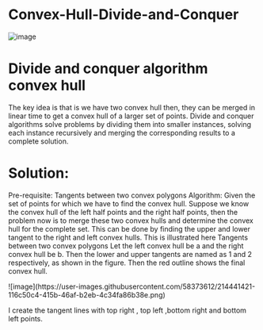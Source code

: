 # Convex-Hull-Divide-and-Conquer
![image](https://user-images.githubusercontent.com/58373612/214441040-f78abf65-7283-4c0e-a172-9bd9e4c5f1d8.png)

<h1>Divide and conquer algorithm convex hull</h1>

<p>The key idea is that is we have two convex hull then, they can be merged in linear time to get a convex hull of a larger set of points. Divide and conquer algorithms solve problems by dividing them into smaller instances, solving each instance recursively and merging the corresponding results to a complete solution.</p>


<h1>Solution:</h1>
<p>Pre-requisite: Tangents between two convex polygons Algorithm: Given the set of points for which we have to find the convex hull. Suppose we know the convex hull of the left half points and the right half points, then the problem now is to merge these two convex hulls and determine the convex hull for the complete set. This can be done by finding the upper and lower tangent to the right and left convex hulls. This is illustrated here Tangents between two convex polygons Let the left convex hull be a and the right convex hull be b. Then the lower and upper tangents are named as 1 and 2 respectively, as shown in the figure. Then the red outline shows the final convex hull.</p>
![image](https://user-images.githubusercontent.com/58373612/214441421-116c50c4-415b-46af-b2eb-4c34fa86b38e.png)

I create the tangent lines with top right , top left ,bottom right and bottom left points. 
